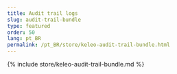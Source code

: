 ```yaml
---
title: Audit trail logs
slug: audit-trail-bundle
type: featured
order: 50
lang: pt_BR
permalink: /pt_BR/store/keleo-audit-trail-bundle.html
---
```


{% include store/keleo-audit-trail-bundle.md %}
